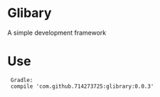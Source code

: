 # Glibary
A simple development framework
# Use
     Gradle:
     compile 'com.github.714273725:glibrary:0.0.3'
